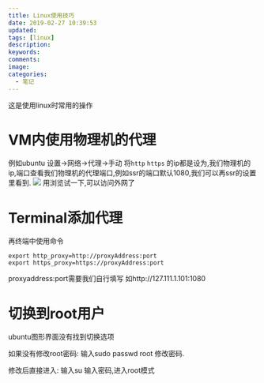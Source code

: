 ```yaml
---
title: Linux使用技巧
date: 2019-02-27 10:39:53
updated:
tags: [linux]
description:
keywords:
comments:
image:
categories:
  - 笔记
---
```

这是使用linux时常用的操作
<!--more-->

# VM内使用物理机的代理
例如ubuntu 设置->网络->代理->手动
将`http` `https` 的ip都是设为,我们物理机的ip,端口查看我们物理机的代理端口,例如ssr的端口默认1080,我们可以再ssr的设置里看到.
![](https://e1sewhere.github.io/images/024.png)
用浏览试一下,可以访问外网了

# Terminal添加代理
再终端中使用命令

```
export http_proxy=http://proxyAddress:port
export https_proxy=https://proxyAddress:port
```
proxyaddress:port需要我们自行填写
如http://127.111.1.101:1080

# 切换到root用户
ubuntu图形界面没有找到切换选项

如果没有修改root密码:
输入sudo passwd root
修改密码.

修改后直接进入:
输入su
输入密码,进入root模式

